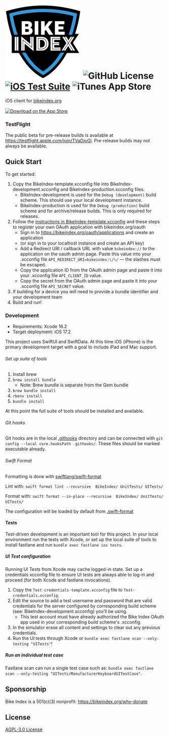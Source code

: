 # [![BIKE INDEX][bike-index-logo]][bike-index] ![GitHub License](https://img.shields.io/github/license/bikeindex/bike_index_ios) [![iOS Test Suite](https://github.com/bikeindex/bike_index_ios/actions/workflows/ios.yml/badge.svg)](https://github.com/bikeindex/bike_index_ios/actions/workflows/ios.yml) ![iTunes App Store](https://img.shields.io/itunes/v/6477746994?label=Latest%20App%20Store%20release)

[bike-index-logo]: https://github.com/bikeindex/bike_index/blob/main/public/icon-dark.svg?raw=true
[bike-index]: https://www.bikeindex.org

iOS client for [bikeindex.org](https://bikeindex.org)

<a href="https://apps.apple.com/us/app/bike-index/id6477746994?itscg=30200&itsct=apps_box_badge&mttnsubad=6477746994" style="display: inline-block;">
<img src="https://toolbox.marketingtools.apple.com/api/v2/badges/download-on-the-app-store/black/en-us?releaseDate=1716336000" alt="Download on the App Store" style="width: 246px; height: 82px; vertical-align: middle; object-fit: contain;" />
</a>

### TestFlight

The public beta for pre-release builds is available at https://testflight.apple.com/join/TVaDioGl. Pre-release builds may not always be available.

## Quick Start

To get started:

1. Copy the BikeIndex-template.xcconfig file into BikeIndex-development.xcconfig and BikeIndex-production.xcconfig files.
	- BikeIndex-development is used for the `Debug (development)` build scheme. This should use your local development instance.
	- BikeIndex-production is used for the `Debug (production)` build scheme and for archive/release builds. This is only required for releases.
2. Follow the [instructions in BikeIndex-template.xcconfig](BikeIndex-template.xcconfig#L11-L18) and these steps to register your own OAuth application with bikeindex.org/oauth
	- Sign in to https://bikeindex.org/oauth/applications and create an application
	- (or sign in to your localhost instance and create an API key)
	- Add a Redirect URI / callback URL with value `bikeindex://` to the application on the oauth admin page. Paste this value into your .xcconfig file `API_REDIRECT_URI=bikeindex:\/\/` — the slashes must be escaped.
	- Copy the application ID from the OAuth admin page and paste it into your .xcconfig file `API_CLIENT_ID` value.
	- Copy the secret from the OAuth admin page and paste it into your .xcconfig file `API_SECRET` value.
3. If building for a device you will need to provide a bundle identifier and your development team
4. Build and run!

### Development

- Requirements: Xcode 16.2
- Target deployment: iOS 17.2

This project uses SwiftUI and SwiftData. At this time iOS (iPhone) is the primary development target with a goal to include iPad and Mac support.

###### Set up suite of tools

1. Install brew
2. `brew install bundle`
    - Note: Brew bundle is separate from the Gem bundle
3. `brew bundle install`
4. `rbenv install`
5. `bundle install`

At this point the full suite of tools should be installed and available.

###### Git hooks

Git hooks are in the local [.githooks](.githooks) directory and can be connected with `git config --local core.hooksPath .githooks/`. These files should be marked executable already.

###### Swift Format

Formatting is done with [swiftlang/swift-format](https://github.com/swiftlang/swift-format/)

Lint with: `swift format lint --recursive  BikeIndex/ UnitTests/ UITests/`

Format with: `swift format --in-place --recursive  BikeIndex/ UnitTests/ UITests/`

The configuration will be loaded by default from [.swift-format](.swift-format)

#### Tests

Test-driven development is an important tool for this project. In your local environment run the tests with Xcode, or set up the local suite of tools to install fastlane and run `bundle exec fastlane ios tests`.

##### UI Test configuration

Running UI Tests from Xcode may cache logged-in state. Set up a credentials xcconfig file to ensure UI tests are always able to log-in and proceed (for both Xcode and fastlane invocations).

1. Copy the `Test-credentials-template.xcconfig` file to `Test-credentials.xcconfig`.
2. Edit the source to add a test username and password that are valid credentials for the server configured by corresponding build scheme (see: BikeIndex-development.xcconfig) you'll be using.
	- This test account must have already authorized the Bike Index OAuth app used in your corresponding build scheme's .xcconfig.
3. In the simulator erase all content and settings to clear out any previous credentials.
4. Run the UI tests through Xcode or `bundle exec fastlane scan --only-testing "UITests"`!

##### Run an individual test case

Fastlane scan can run a single test case such as: `bundle exec fastlane scan --only-testing "UITests/ManufacturerKeyboardUITestCase"`.

## Sponsorship

Bike Index is a 501(c)(3) nonprofit: https://bikeindex.org/why-donate

## License

[AGPL-3.0 License](LICENSE.txt)
